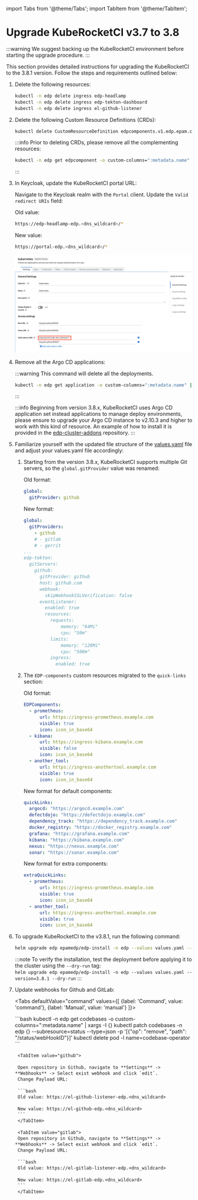 import Tabs from '@theme/Tabs';
import TabItem from '@theme/TabItem';

# Upgrade KubeRocketCI v3.7 to 3.8

:::warning
  We suggest backing up the KubeRocketCI environment before starting the upgrade procedure.
:::

This section provides detailed instructions for upgrading the KubeRocketCI to the 3.8.1 version. Follow the steps and requirements outlined below:

1. Delete the following resources:

    ```bash
    kubectl -n edp delete ingress edp-headlamp
    kubectl -n edp delete ingress edp-tekton-dashboard
    kubectl -n edp delete ingress el-github-listener

    ```

2. Delete the following Custom Resource Definitions (CRDs):

    ```bash
    kubectl delete CustomResourceDefinition edpcomponents.v1.edp.epam.com
    ```

    :::info
      Prior to deleting CRDs, please remove all the complementing resources:

      ```bash
      kubectl -n edp get edpcomponent -o custom-columns=":metadata.name" | xargs -I {} kubectl -n edp delete edpcomponent {}
      ```

    :::

3. In Keycloak, update the KubeRocketCI portal URL:

    Navigate to the Keycloak realm with the `Portal` client. Update the `Valid redirect URIs` field:

    Old value:

    ```bash
    https://edp-headlamp-edp.<dns_wildcard>/*
    ```

    New value:

    ```bash
    https://portal-edp.<dns_wildcard>/*
    ```

    ![Keycloak client](../../assets/operator-guide/portal-keycloak.png "Keycloak client")

4. Remove all the Argo CD applications:

    :::warning
      This command will delete all the deployments.

      ```bash
      kubectl -n edp get application -o custom-columns=":metadata.name" | xargs -I {} kubectl -n edp get application {} -o json | jq 'del(.metadata.finalizers)' | kubectl replace -f -
      ```

    :::

    :::info
      Beginning from version 3.8.x, KubeRocketCI uses Argo CD application set instead applications to manage deploy environments, please ensure to upgrade your Argo CD instance to v2.10.3 and higher to work with this kind of resource. An example of how to install it is provided in the [edp-cluster-addons](https://github.com/epam/edp-cluster-add-ons/blob/main/add-ons/argo-cd/values.yaml#L30) repository.
    :::

5. Familiarize yourself with the updated file structure of the [values.yaml](https://raw.githubusercontent.com/epam/edp-install/v3.8.1/deploy-templates/values.yaml) file and adjust your values.yaml file accordingly:

    1. Starting from the version 3.8.x, KubeRocketCI supports multiple Git servers, so the `global.gitProvider` value was renamed:

        Old format:

        ```yaml
        global:
          gitProvider: github
        ```

        New format:

        ```yaml
        global:
          gitProviders:
            - github
            # - gitlab
            # - gerrit
        ...
        edp-tekton:
          gitServers:
            github:
              gitProvider: github
              host: github.com
              webhook:
                skipWebhookSSLVerification: false
              eventListener:
                enabled: true
                resources:
                  requests:
                      memory: "64Mi"
                      cpu: "50m"
                  limits:
                      memory: "128Mi"
                      cpu: "500m"
                  ingress:
                    enabled: true
        ```

    2. The `EDP-components` custom resources migrated to the `quick-links` section:

        Old format:

        ```yaml
        EDPComponents:
          - prometheus:
              url: https://ingress-prometheus.example.com
              visible: true
              icon: icon_in_base64
          - kibana:
              url: https://ingress-kibana.example.com
              visible: false
              icon: icon_in_base64
          - another_tool:
              url: https://ingress-anothertool.example.com
              visible: true
              icon: icon_in_base64
        ```

        New format for default components:

        ```yaml
        quickLinks:
          argocd: "https://argocd.example.com"
          defectdojo: "https://defectdojo.example.com"
          dependency_track: "https://dependency_track.example.com"
          docker_registry: "https://docker_registry.example.com"
          grafana: "https://grafana.example.com"
          kibana: "https://kibana.example.com"
          nexus: "https://nexus.example.com"
          sonar: "https://sonar.example.com"
        ```

        New format for extra components:

        ```yaml
        extraQuickLinks:
          - prometheus:
              url: https://ingress-prometheus.example.com
              visible: true
              icon: icon_in_base64
          - another_tool:
              url: https://ingress-anothertool.example.com
              visible: true
              icon: icon_in_base64
        ```

6. To upgrade KubeRocketCI to the v3.8.1, run the following command:

    ```bash
    helm upgrade edp epamedp/edp-install -n edp --values values.yaml --version=3.8.1
    ```

    :::note
      To verify the installation, test the deployment before applying it to the cluster using the `--dry-run` tag:<br />
      `helm upgrade edp epamedp/edp-install -n edp --values values.yaml --version=3.8.1 --dry-run`
    :::

7. Update webhooks for Github and GitLab:

    <Tabs
      defaultValue="command"
      values={[
        {label: 'Command', value: 'command'},
        {label: 'Manual', value: 'manual'}
      ]}>

      <TabItem value="command">
      ```bash
      kubectl -n edp get codebases -o custom-columns=":metadata.name" | xargs -I {} kubectl patch codebases -n edp {} --subresource=status --type=json -p '[{"op": "remove", "path": "/status/webHookID"}]'
      kubectl delete pod -l name=codebase-operator
      ```
      </TabItem>

      <TabItem value="manual">
      <Tabs
        defaultValue="github"
        values={[
          {label: 'GitHub', value: 'github'},
          {label: 'GitLab', value: 'gitlab'}
        ]}>

        <TabItem value="github">

        Open repository in Github, navigate to **Settings** -> **Webhooks** -> Select exist webhook and click `edit`.
        Change Payload URL:

        ```bash
        Old value: https://el-github-listener-edp.<dns_wildcard>

        New value: https://el-github-edp.<dns_wildcard>
        ```
        </TabItem>

        <TabItem value="gitlab">
        Open repository in Github, navigate to **Settings** -> **Webhooks** -> Select exist webhook and click `edit`.
        Change Payload URL:

        ```bash
        Old value: https://el-gitlab-listener-edp.<dns_wildcard>

        New value: https://el-gitlab-edp.<dns_wildcard>
        ```
        </TabItem>
      </Tabs>

      </TabItem>

    </Tabs>
